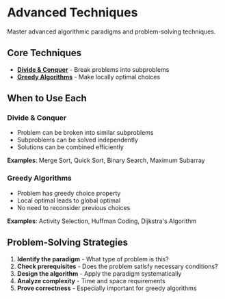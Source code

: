 # Advanced Techniques

Master advanced algorithmic paradigms and problem-solving techniques.

## Core Techniques

- **[Divide & Conquer](divide-conquer.md)** - Break problems into subproblems
- **[Greedy Algorithms](greedy.md)** - Make locally optimal choices

## When to Use Each

### Divide & Conquer
- Problem can be broken into similar subproblems
- Subproblems can be solved independently
- Solutions can be combined efficiently

**Examples**: Merge Sort, Quick Sort, Binary Search, Maximum Subarray

### Greedy Algorithms  
- Problem has greedy choice property
- Local optimal leads to global optimal
- No need to reconsider previous choices

**Examples**: Activity Selection, Huffman Coding, Dijkstra's Algorithm

## Problem-Solving Strategies

1. **Identify the paradigm** - What type of problem is this?
2. **Check prerequisites** - Does the problem satisfy necessary conditions?
3. **Design the algorithm** - Apply the paradigm systematically
4. **Analyze complexity** - Time and space requirements
5. **Prove correctness** - Especially important for greedy algorithms
